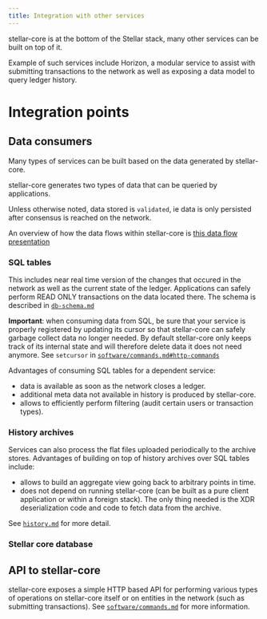 ```yaml
---
title: Integration with other services
---
```


stellar-core is at the bottom of the Stellar stack, many other services can be
 built on top of it.

 Example of such services include Horizon, a modular service to assist with
 submitting transactions to the network as well as exposing a data model to
 query ledger history.

# Integration points
## Data consumers
Many types of services can be built based on the data generated by stellar-core.

stellar-core generates two types of data that can be queried by applications.

Unless otherwise noted, data stored is `validated`, ie data is only persisted
after consensus is reached on the network.

An overview of how the data flows within stellar-core is [this data flow presentation](software/core-data-flow.pdf)

### SQL tables
This includes near real time version of the changes that occured in the network
as well as the current state of the ledger.
Applications can safely perform READ ONLY transactions on the data located there.
The schema is described in [`db-schema.md`](db-schema.md)

**Important**: when consuming data from SQL, be sure that your service is
properly registered by updating its cursor so that stellar-core can safely
garbage collect data no longer needed.
By default stellar-core only keeps track of its internal state and will
 therefore delete data it does not need anymore.
See `setcursor` in [`software/commands.md#http-commands`](software/commands.md#http-commands)

Advantages of consuming SQL tables for a dependent service:
 * data is available as soon as the network closes a ledger.
 * additional meta data not available in history is produced by stellar-core.
 * allows to efficiently perform filtering (audit certain users or
   transaction types).

### History archives
Services can also process the flat files uploaded periodically to the
archive stores.
Advantages of building on top of history archives over SQL tables include:
 * allows to build an aggregate view going back to arbitrary points in time.
 * does not depend on running stellar-core (can be built as a pure client
   application or within a foreign stack). The only thing needed is the XDR
   deserialization code and code to fetch data from the archive.

See [`history.md`](history.md) for more detail.

### Stellar core database

## API to stellar-core
  stellar-core exposes a simple HTTP based API for performing various
  types of operations on stellar-core itself or on entities in the network
  (such as submitting transactions).
  See [`software/commands.md`](software/commands.md) for more information.
